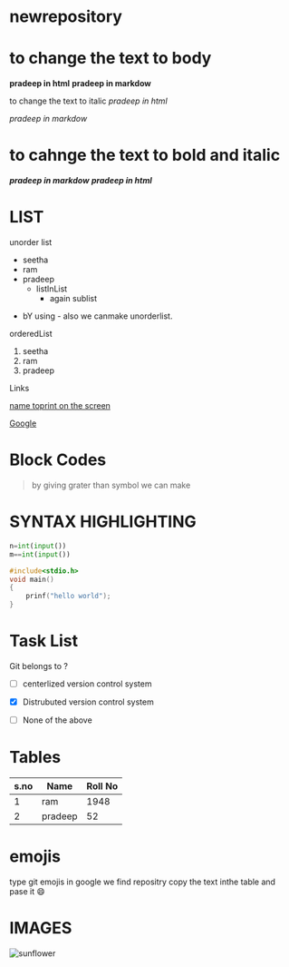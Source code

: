 # newrepository

# to change the text to body

<b>pradeep in html</b>
**pradeep in markdow**

to change the text to italic
<i>pradeep in html</i>

*pradeep in markdow*

# to cahnge the text to bold and italic
 
 ***pradeep in markdow***
<b><i>pradeep in html</b></i>

# LIST

unorder list

* seetha
* ram
* pradeep
  * listInList
    * again sublist
- bY using - also we canmake unorderlist.

orderedList

1. seetha
2. ram
3. pradeep

Links

[name toprint on the screen](url)

[Google](google.com)

# Block Codes

> by giving grater than symbol we can make

# SYNTAX HIGHLIGHTING

```python
n=int(input())
m==int(input())
```

```c
#include<stdio.h>
void main()
{
    prinf("hello world");
}
```

# Task List

Git belongs to ?

- [ ] centerlized version control system
- [x] Distrubuted version control system
- [ ] None of the above


# Tables

|s.no|Name|Roll No|
----|----|----|
|1|ram|1948|
|2|pradeep|52|

# emojis

type  git emojis in google we find repositry copy the text inthe table and pase it 
:smile:

# IMAGES

![sunflower](https://images.unsplash.com/photo-1575881875475-31023242e3f9?ixlib=rb-1.2.1&ixid=MnwxMjA3fDB8MHxleHBsb3JlLWZlZWR8MXx8fGVufDB8fHx8&w=1000&q=80)
